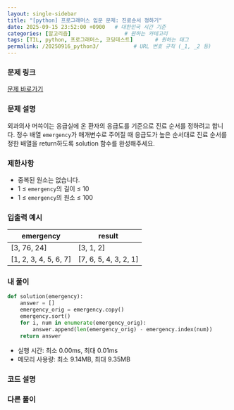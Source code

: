 ```yaml
---
layout: single-sidebar
title: "[python] 프로그래머스 입문 문제: 진료순서 정하기"
date: 2025-09-15 23:52:00 +0900   # 대한민국 시간 기준
categories: [알고리즘]                 # 원하는 카테고리
tags: [TIL, python, 프로그래머스, 코딩테스트]       # 원하는 태그
permalink: /20250916_python3/           # URL 번호 규칙 (_1, _2 등)
---
```


### 문제 링크

[문제 바로가기](https://school.programmers.co.kr/learn/courses/30/lessons/120835)



### 문제 설명
외과의사 머쓱이는 응급실에 온 환자의 응급도를 기준으로 진료 순서를 정하려고 합니다. 정수 배열 `emergency`가 매개변수로 주어질 때 응급도가 높은 순서대로 진료 순서를 정한 배열을 return하도록 solution 함수를 완성해주세요.



### 제한사항

- 중복된 원소는 없습니다.
- 1 ≤ `emergency`의 길이 ≤ 10 
- 1 ≤ `emergency`의 원소 ≤ 100



### 입출력 예시

| emergency |  result |
| --- | --- |
| [3, 76, 24] | [3, 1, 2] | 
| [1, 2, 3, 4, 5, 6, 7] | [7, 6, 5, 4, 3, 2, 1] | 



### 내 풀이

```python
def solution(emergency):
    answer = []
    emergency_orig = emergency.copy()
    emergency.sort()
    for i, num in enumerate(emergency_orig):
        answer.append(len(emergency_orig) - emergency.index(num))
    return answer
```

- 실행 시간: 최소 0.00ms, 최대 0.01ms
- 메모리 사용량: 최소 9.14MB, 최대 9.35MB



### 코드 설명




### 다른 풀이


